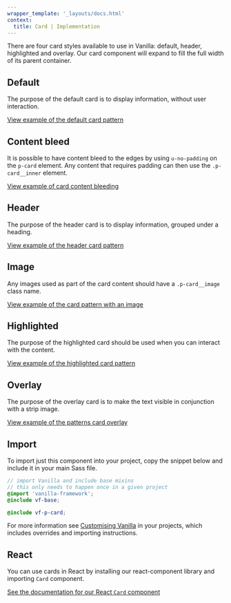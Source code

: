 ```yaml
---
wrapper_template: '_layouts/docs.html'
context:
  title: Card | Implementation
---
```


There are four card styles available to use in Vanilla: default, header, highlighted and overlay. Our card component will expand to fill the full width of its parent container.

## Default

The purpose of the default card is to display information, without user interaction.

<div class="embedded-example"><a href="/docs/examples/patterns/card/default/" class="js-example">
View example of the default card pattern
</a></div>

## Content bleed

It is possible to have content bleed to the edges by using `u-no-padding` on the `p-card` element. Any content that requires padding can then use the `.p-card__inner` element.

<div class="embedded-example"><a href="/docs/examples/patterns/card/content-bleed/" class="js-example">
View example of card content bleeding
</a></div>

## Header

The purpose of the header card is to display information, grouped under a heading.

<div class="embedded-example"><a href="/docs/examples/patterns/card/header/" class="js-example">
View example of the header card pattern
</a></div>

## Image

Any images used as part of the card content should have a `.p-card__image` class name.

<div class="embedded-example"><a href="/docs/examples/patterns/card/image/" class="js-example">
View example of the card pattern with an image
</a></div>

## Highlighted

The purpose of the highlighted card should be used when you can interact with the content.

<div class="embedded-example"><a href="/docs/examples/patterns/card/highlighted/" class="js-example">
View example of the highlighted card pattern
</a></div>

## Overlay

The purpose of the overlay card is to make the text visible in conjunction with a strip image.

<div class="embedded-example"><a href="/docs/examples/patterns/card/overlay/" class="js-example">
View example of the patterns card overlay
</a></div>

## Import

To import just this component into your project, copy the snippet below and include it in your main Sass file.

```scss
// import Vanilla and include base mixins
// this only needs to happen once in a given project
@import 'vanilla-framework';
@include vf-base;

@include vf-p-card;
```

For more information see [Customising Vanilla](/docs/customising-vanilla/) in your projects, which includes overrides and importing instructions.

## React

You can use cards in React by installing our react-component library and importing `Card` component.

[See the documentation for our React `Card` component](https://canonical.github.io/react-components/?path=/docs/card--default-story)
